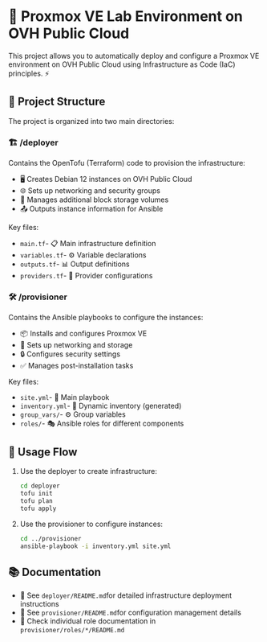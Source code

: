 # 🚀 Proxmox VE Lab Environment on OVH Public Cloud

This project allows you to automatically deploy and configure a Proxmox VE environment on OVH Public Cloud using Infrastructure as Code (IaC) principles. ⚡️

## 📁 Project Structure

The project is organized into two main directories:

### 🏗️ /deployer

Contains the OpenTofu (Terraform) code to provision the infrastructure:

- 🖥️ Creates Debian 12 instances on OVH Public Cloud
- 🌐 Sets up networking and security groups
- 💾 Manages additional block storage volumes
- 📤 Outputs instance information for Ansible

Key files:
- `main.tf`- 📋 Main infrastructure definition
- `variables.tf`- ⚙️ Variable declarations
- `outputs.tf`- 📊 Output definitions
- `providers.tf`- 🔌 Provider configurations

### 🛠️ /provisioner 

Contains the Ansible playbooks to configure the instances:

- 📦 Installs and configures Proxmox VE
- 🔧 Sets up networking and storage
- 🔒 Configures security settings
- ✅ Manages post-installation tasks

Key files:
- `site.yml`- 📘 Main playbook
- `inventory.yml`- 📝 Dynamic inventory (generated)
- `group_vars/`- ⚙️ Group variables
- `roles/`- 🎭 Ansible roles for different components

## 🔄 Usage Flow

1. Use the deployer to create infrastructure:
   ```bash
   cd deployer
   tofu init
   tofu plan
   tofu apply
   ```

2. Use the provisioner to configure instances:
   ```bash
   cd ../provisioner
   ansible-playbook -i inventory.yml site.yml
   ```

## 📚 Documentation

- 📖 See `deployer/README.md`for detailed infrastructure deployment instructions
- 📗 See `provisioner/README.md`for configuration management details
- 📘 Check individual role documentation in `provisioner/roles/*/README.md`
